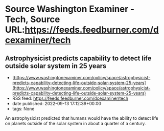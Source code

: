 # Source Washington Examiner - Tech, Source URL:https://feeds.feedburner.com/dcexaminer/tech

## Astrophysicist predicts capability to detect life outside solar system in 25 years
 - [https://www.washingtonexaminer.com/policy/space/astrophysicist-predicts-capability-detecting-life-outside-solar-system-25-years](https://www.washingtonexaminer.com/policy/space/astrophysicist-predicts-capability-detecting-life-outside-solar-system-25-years)
 - RSS feed: https://feeds.feedburner.com/dcexaminer/tech
 - date published: 2022-09-13 17:12:39+00:00
 - tags: None

An astrophysicist predicted that humans would have the ability to detect life on planets outside of the solar system in about a quarter of a century.

